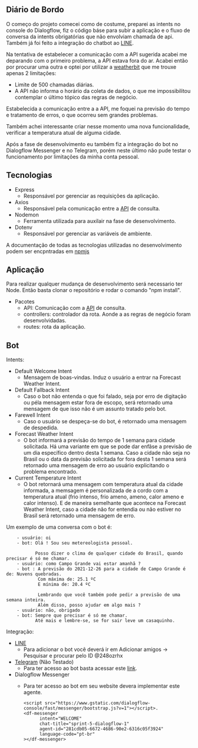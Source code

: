 ## Diário de Bordo

O começo do projeto comecei como de costume, preparei as intents no console do Dialogflow, fiz o código báse para subir a aplicação e o fluxo de conversa da intents obrigatórias que não envolviam chamada de api. Também já foi feito a integração do chatbot ao <a href="https://line.me/en/">LINE</a>.

Na tentativa de estabelecer a comunicação com a API sugerida acabei me deparando com o primeiro problema, a API estava fora do ar.
Acabei então por procurar uma outra e optei por utilizar a <a href="https://www.weatherbit.io">weatherbit</a> que me trouxe apenas 2 limitações:
    
- Limite de 500 chamadas diárias.
- A API não informa o horário da coleta de dados, o que me impossibilitou contemplar o último tópico das regras de negócio.

Estabelecida a comunicação entre a a API, me foquei na previsão do tempo e tratamento de erros, o que ocorreu sem grandes problemas.

Também achei interessante criar nesse momento uma nova funcionalidade, verificar a temperatura atual de alguma cidade.

Após a fase de desenvolvimento eu também fiz a integração do bot no Dialogflow Messenger e no Telegram, porém neste último não pude testar o funcionamento por limitações da minha conta pessoal.

## Tecnologias

- Express
  - Responsável por gerenciar as requisições da aplicação.
- Axios
  - Responsável pela comunicação entre a <a href="https://www.weatherbit.io">API</a> de consulta.
- Nodemon
  - Ferramenta utilizada para auxilair na fase de desenvolvimento.
- Dotenv
  - Responsável por gerenciar as variáveis de ambiente.

A documentação de todas as tecnologias utilizadas no desenvolvimento podem ser encpntradas em <a href="https://www.npmjs.com">npmjs</a>

## Aplicação

Para realizar qualquer mudança de desenvolvimento será necessario ter Node. Então basta clonar o repositório e rodar o comando "npm install".

- Pacotes
  - API: Comunicação com a <a href="https://www.weatherbit.io">API</a> de consulta.
  - controllers: controlador da rota. Aonde a as regras de negócio foram desenvolvidadas.
  - routes: rota da aplicação.

## Bot

Intents:
- Default Welcome Intent
  - Mensagem de boas-vindas. Induz o usuário a entrar na Forecast Weather Intent.
- Default Fallback Intent
  - Caso o bot não entenda o que foi falado, seja por erro de digitação ou péla mensagem estar fora de escopo, será retornado uma mensagem de que isso não é um assunto tratado pelo bot.
- Farewell Intent
  - Caso o usuário se despeça-se do bot, é retornado uma mensagem de despedida.
- Forecast Weather Intent
  - O bot informará a previsão do tempo de 1 semana para cidade solicitada. Há uma variante em que se pode dar enfâse a previsão de um dia específico dentro desta 1 semana. Caso a cidade não seja no Brasil ou o data da previsão solicitada for fora desta 1 semana será retornado uma mensagem de erro ao usuário explicitando o problema encontrado.
- Current Temperature Intent
  - O bot retornará uma mensagem com temperatura atual da cidade informada, a memsagem é personalizada de a cordo com a temperatura atual (frio intenso, frio ameno, ameno, calor ameno e calor intenso). E de maneira semelhante que acontece na Forecast Weather Intent, caso a cidade não for entendia ou não estiver no Brasil será retornado uma mensagem de erro.

Um exemplo de uma conversa com o bot é:

        - usuário: oi
        - bot: Olá ! Sou seu metereologista pessoal.

               Posso dizer o clima de qualquer cidade do Brasil, quando precisar é só me chamar.
        - usuário: como Campo Grande vai estar amanhã ?
        - bot : A previsão do 2021-12-26 para a cidade de Campo Grande é de: Nuvens quebradas.
                Com máxima de: 25.1 ºC
                E mínima de: 20.4 ºC
                
                Lembrando que você também pode pedir a previsão de uma semana inteira.
                Além disso, posso ajudar em algo mais ?
        - usuário: não, obrigado
        - bot: Sempre que precisar é só me chamar.
               Até mais e lembre-se, se for sair leve um casaquinho.

Integração:
- <a href="https://line.me/en/">LINE</a>
  - Para adicionar o bot você deverá ir em Adicionar amigos -> Pesquisar e procurar pelo ID @248ozrhx
- <a href="https://telegram.org">Telegram</a> (Não Testado)
  - Para ter acesso ao bot basta acessar este <a href="http://t.me/prev_tem_bot">link</a>.
- Dialogflow Messenger
  - Para ter acesso ao bot em seu website devera implementar este agente.

        <script src="https://www.gstatic.com/dialogflow-console/fast/messenger/bootstrap.js?v=1"></script>.
        <df-messenger
              intent="WELCOME"
              chat-title="sprint-5-dialogflow-1"
              agent-id="281cdb05-6672-4686-90e2-6316c05f3924"
              language-code="pt-br"
        ></df-messenger>